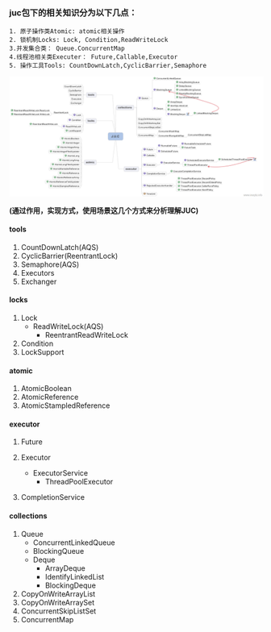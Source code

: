 ### juc包下的相关知识分为以下几点：
    1. 原子操作类Atomic: atomic相关操作
    2. 锁机制Locks: Lock, Condition,ReadWriteLock
    3.并发集合类： Queue.ConcurrentMap
    4.线程池相关类Executer： Future,Callable,Executor
    5. 操作工具Tools: CountDownLatch,CyclicBarrier,Semaphore
![juc包总览](../../../etc/java/juc/juc-total.png) 

**(通过作用，实现方式，使用场景这几个方式来分析理解JUC)**
#### tools
1. CountDownLatch(AQS)
2. CyclicBarrier(ReentrantLock)
3. Semaphore(AQS)
4. Executors
5. Exchanger
#### locks
1. Lock
    - ReadWriteLock(AQS)
         - ReentrantReadWriteLock
2. Condition
3. LockSupport
#### atomic
1. AtomicBoolean
2. AtomicReference
3. AtomicStampledReference
#### executor
1. Future
2. Executor
    - ExecutorService
        - ThreadPoolExecutor

3. CompletionService

#### collections
1. Queue
    - ConcurrentLinkedQueue
    - BlockingQueue
    - Deque
        - ArrayDeque
        - IdentifyLinkedList
        - BlockingDeque
2. CopyOnWriteArrayList
3. CopyOnWriteArraySet
4. ConcurrentSkipListSet
5. ConcurrentMap

   